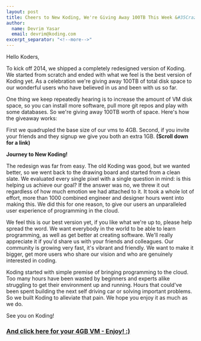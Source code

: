 ```yaml
---
layout: post
title: Cheers to New Koding, We're Giving Away 100TB This Week &#35Crazy100TBWeek
author:
  name: Devrim Yasar
  email: devrim@koding.com
excerpt_separator: "<!--more-->"
---
```


Hello Koders,

To kick off 2014, we shipped a completely redesigned version of Koding. We started from scratch and ended with what we feel is the best version of Koding yet. As a celebration we're giving away 100TB of total disk space to our wonderful users who have believed in us and been with us so far.
<!--more-->

One thing we keep repeatedly hearing is to increase the amount of VM disk space, so you can install more software, pull more git repos and play with some databases. So we're giving away 100TB worth of space. Here's how the giveaway works:

First we quadrupled the base size of our vms to 4GB. Second, if you invite your friends and they signup we give you both an extra 1GB. **(Scroll down for a link)**

**Journey to New Koding!**

The redesign was far from easy. The old Koding was good, but we wanted better, so we went back to the drawing board and started from a clean slate. We evaluated every single pixel with a single question in mind: is this helping us achieve our goal? If the answer was no, we threw it out regardless of how much emotion we had attached to it. It took a whole lot of effort, more than 1000 combined engineer and designer hours went into making this. We did this for one reason, to give our users an unparalleled user experience of programming in the cloud.

We feel this is our best version yet, if you like what we're up to, please help spread the word. We want everybody in the world to be able to learn programming, as well as get better at creating software. We'll really appreciate it if you'd share us with your friends and colleagues. Our community is growing very fast, it's vibrant and friendly. We want to make it bigger, get more users who share our vision and who are genuinely interested in coding.

Koding started with simple premise of bringing programming to the cloud. Too many hours have been wasted by beginners and experts alike struggling to get their environment up and running. Hours that could've been spent building the next self driving car or solving important problems. So we built Koding to alleviate that pain. We hope you enjoy it as much as we do.

See you on Koding!

### [And click here for your 4GB VM - Enjoy! :)][1]

[1]: https://koding.com?c=Crazy100TBWeek&s=blog
